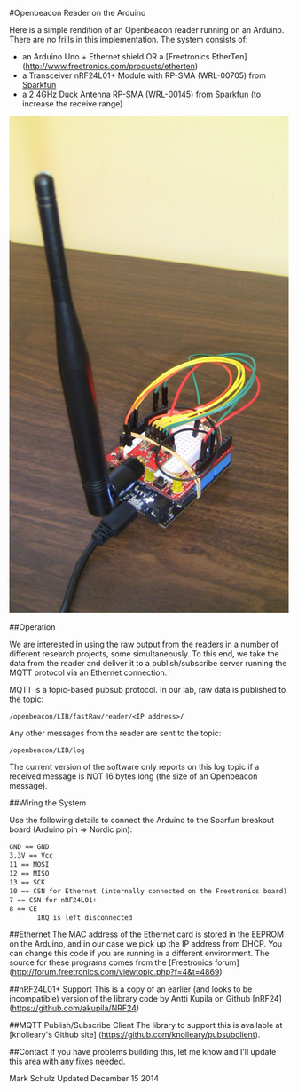 #Openbeacon Reader on the Arduino

Here is a simple rendition of an Openbeacon reader running on an Arduino. There are no frills in this implementation.  The system consists of:

* an Arduino Uno + Ethernet shield OR a [Freetronics EtherTen] (http://www.freetronics.com/products/etherten)
* a Transceiver nRF24L01+ Module with RP-SMA (WRL-00705) from [Sparkfun](https://www.sparkfun.com/products/705)
* a 2.4GHz Duck Antenna RP-SMA (WRL-00145) from [Sparkfun](https://www.sparkfun.com/products/145) (to increase the receive range)

![Arduino+Ethernet Shield+nRF24L01+ Breakout Board](base-station.jpg)

##Operation

We are interested in using the raw output from  the readers in a number of different research projects, some simultaneously.  To this end, we take the data from the reader and deliver it to a publish/subscribe server running the MQTT protocol via an Ethernet connection. 

MQTT is a topic-based pubsub protocol.  In our lab, raw data is published to the topic:

```
/openbeacon/LIB/fastRaw/reader/<IP address>/
```

Any other messages from the reader are sent to the topic: 

```
/openbeacon/LIB/log
```
The current version of the software only reports on this log topic if a received message is NOT 16 bytes long (the size of an Openbeacon message).

##Wiring the System

Use the following details to connect the Arduino to the Sparfun breakout board (Arduino pin => Nordic pin):
```
GND == GND
3.3V == Vcc
11 == MOSI
12 == MISO
13 == SCK
10 == CSN for Ethernet (internally connected on the Freetronics board)
7 == CSN for nRF24L01+
8 == CE
       IRQ is left disconnected
```

##Ethernet
The MAC address of the Ethernet card is stored in the EEPROM on the Arduino, and in our case we pick up the IP address from DHCP.  You can change this code if you are running in a different environment. The source for these programs comes from the [Freetronics forum] (http://forum.freetronics.com/viewtopic.php?f=4&t=4869)

##nRF24L01+ Support
This is a copy of an earlier (and looks to be incompatible) version of the library code by Antti Kupila on Github [nRF24] (https://github.com/akupila/NRF24)

##MQTT Publish/Subscribe Client
The library to support this is available at [knolleary's Github site] (https://github.com/knolleary/pubsubclient).

##Contact
If you have problems building this, let me know and I'll update this area with any fixes needed.

Mark Schulz
Updated December 15 2014

